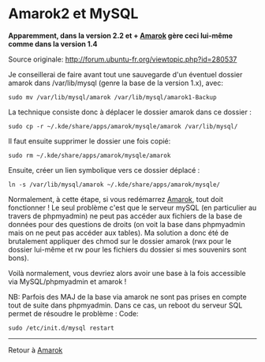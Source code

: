 # Amarok2 et MySQL

**Apparemment, dans la version 2.2 et + [Amarok](Amarok "wikilink") gère
ceci lui-même comme dans la version 1.4**

Source originale: <http://forum.ubuntu-fr.org/viewtopic.php?id=280537>

Je conseillerai de faire avant tout une sauvegarde d'un éventuel dossier
amarok dans /var/lib/mysql (genre la base de la version 1.x), avec:

`sudo mv /var/lib/mysql/amarok /var/lib/mysql/amarok1-Backup`

La technique consiste donc à déplacer le dossier amarok dans ce dossier
:

`sudo cp -r ~/.kde/share/apps/amarok/mysqle/amarok /var/lib/mysql/`

Il faut ensuite supprimer le dossier une fois copié:

`sudo rm ~/.kde/share/apps/amarok/mysqle/amarok`

Ensuite, créer un lien symbolique vers ce dossier déplacé :

`ln -s /var/lib/mysql/amarok ~/.kde/share/apps/amarok/mysqle/`

Normalement, à cette étape, si vous redémarrez
[Amarok](Amarok "wikilink"), tout doit fonctionner ! Le seul problème
c'est que le serveur mySQL (en particulier au travers de phpmyadmin) ne
peut pas accéder aux fichiers de la base de données pour des questions
de droits (on voit la base dans phpmyadmin mais on ne peut pas accéder
aux tables). Ma solution a donc été de brutalement appliquer des chmod
sur le dossier amarok (rwx pour le dossier lui-même et rw pour les
fichiers du dossier si mes souvenirs sont bons).

Voilà normalement, vous devriez alors avoir une base à la fois
accessible via MySQL/phpmyadmin et amarok !

NB: Parfois des MAJ de la base via amarok ne sont pas prises en compte
tout de suite dans phpmyadmin. Dans ce cas, un reboot du serveur SQL
permet de résoudre le problème : Code:

`sudo /etc/init.d/mysql restart`

------------------------------------------------------------------------

Retour à [Amarok](Amarok "wikilink")